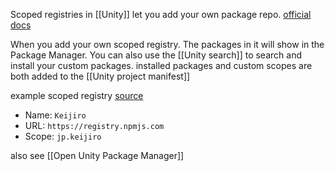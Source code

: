 Scoped registries in [[Unity]] let you add your own package repo.
[official docs](https://docs.unity3d.com/Manual/upm-scoped.html)

When you add your own scoped registry.
The packages in it will show in the Package Manager.
You can also use the [[Unity search]] to search and install your custom packages.
installed packages and custom scopes are both added to the [[Unity project manifest]]

example scoped registry [source](https://gist.github.com/keijiro/f8c7e8ff29bfe63d86b888901b82644c)
- Name: `Keijiro`
- URL: `https://registry.npmjs.com`
- Scope: `jp.keijiro`

also see [[Open Unity Package Manager]]